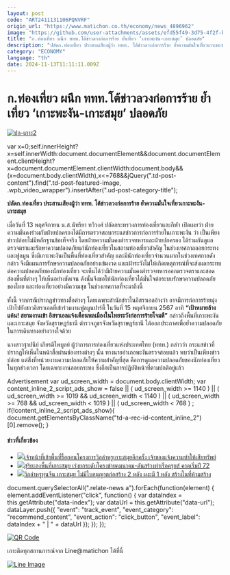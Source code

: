 ```yaml
---
layout: post
code: "ART2411131106PQNVRF"
origin_url: "https://www.matichon.co.th/economy/news_4896962"
image: "https://github.com/user-attachments/assets/efd55f49-3d75-4f2f-b985-eba2197b1ff5"
title: "ก.ท่องเที่ยว ผนึก ททท.โต้ข่าวลวงก่อการร้าย ย้ำเที่ยว ‘เกาะพะงัน-เกาะสมุย’ ปลอดภัย"
description: "ปลัดก.ท่องเที่ยว ประสานเสียงผู้ว่า ททท. โต้ข่าวลวงก่อการร้าย ย้ำความมั่นใจเที่ยวเกาะพะงัน-เกาะสมุย"
category: "ECONOMY"
language: "th"
date: 2024-11-13T11:11:11.009Z
---
```


# ก.ท่องเที่ยว ผนึก ททท.โต้ข่าวลวงก่อการร้าย ย้ำเที่ยว ‘เกาะพะงัน-เกาะสมุย’ ปลอดภัย

[![](https://www.matichon.co.th/wp-content/uploads/2024/11/ปก-เกาะ2.jpg "ปก-เกาะ2")](https://www.matichon.co.th/wp-content/uploads/2024/11/ปก-เกาะ2.jpg)

var x=0;self.innerHeight?x=self.innerWidth:document.documentElement&&document.documentElement.clientHeight?x=document.documentElement.clientWidth:document.body&&(x=document.body.clientWidth),x<=768&&jQuery(".td-post-content").find(".td-post-featured-image, .wpb\_video\_wrapper").insertAfter(".ud-post-category-title");

**ปลัดก.ท่องเที่ยว ประสานเสียงผู้ว่า ททท. โต้ข่าวลวงก่อการร้าย ย้ำความมั่นใจเที่ยวเกาะพะงัน-เกาะสมุย**

เมื่อวันที่ 13 พฤศจิกายน น.ส.นัทรียา ทวีวงศ์ ปลัดกระทรวงการท่องเที่ยวและกีฬา เปิดเผยว่า ฝ่ายความมั่นคงร่วมกับฝ่ายปกครองได้มีการตรวจสอบกระแสข่าวการก่อการร้ายในเกาะพะงัน ว่า เป็นเพียงข่าวปล่อยไม่มีหลักฐานข้อเท็จจริง โดยฝ่ายความมั่นคงตำรวจทหารและฝ่ายปกครอง ได้ร่วมกันดูแลตรวจตราและรักษาความปลอดภัยแก่นักท่องเที่ยวในสถานท่องเที่ยวสำคัญ ในช่วงเทศกาลลอยกระทง และฟูลมูน ซึ่งมีเกาะพะงันเป็นพื้นที่ท่องเที่ยวสำคัญ และมีนักท่องเที่ยวจำนวนมากในช่วงเทศกาลดังกล่าว จึงมีแผนการรักษาความปลอดภัยอย่างเข้มงวด และเฝ้าระวังไม่ให้เกิดเหตุการณ์ที่จะส่งผลกระทบต่อความปลอดภัยของนักท่องเที่ยว จะเห็นได้ว่ามีฝ่ายความมั่นคงตำรวจทหารออกตรวจตราและสอดส่องพื้นที่ต่างๆ ให้เห็นอย่างชัดเจน ดังนั้นจึงขอให้นักท่องเที่ยวได้มั่นใจต่อระบบรักษาความปลอดภัยของไทย และท่องเที่ยวอย่างมีความสุข ในช่วงเทศกาลที่จะมาถึงนี้

ทั้งนี้ จากกรณีปรากฏข่าวทางสื่อต่างๆ โดยเฉพาะสำนักข่าวในอิสราเอลอ้างว่า อาจมีการก่อการร้ายมุ่งเป้าไปยังชาวอิสราเอลที่เข้าร่วมงานฟูลมูนปาร์ตี้ ในวันที่ 15 พฤศจิกายน 2567 อาทิ **“เป้าหมายล้างแค้น! สยามงานเข้า อิสราเอลแจ้งเตือนพลเมืองในไทยระวังก่อการร้ายโจมตี”** กล่าวถึงพื้นที่เกาะพะงัน และเกาะสมุย จังหวัดสุราษฎร์ธานี ตำรวจภูธรจังหวัดสุราษฎร์ธานี ได้ออกประกาศเพื่อย้ำความปลอดภัยในการเดินทางอย่างวางใจด้วย

นางสาวฐาปนีย์ เกียรติไพบูลย์ ผู้ว่าการการท่องเที่ยวแห่งประเทศไทย (ททท.) กล่าวว่า กระแสข่าวที่ปรากฏให้เห็นในหน้าสื่อผ่านช่องทางต่างๆ นั้น ทางนายอำเภอพะงันตรวจสอบแล้ว พบว่าเป็นเพียงข่าวปล่อย แต่สิ่งที่หน่วยงานความปลอดภัยให้ความสำคัญที่สุด คือการดูแลความปลอดภัยของนักท่องเที่ยวในทุกช่วงเวลา โดยเฉพาะงานลอยกระทง ซึ่งถือเป็นการปฏิบัติหน้าที่ตามปกติอยู่แล้ว

Advertisement var ud\_screen\_width = document.body.clientWidth; var content\_inline\_2\_script\_ads\_show = false || ( ud\_screen\_width >= 1140 ) || ( ud\_screen\_width >= 1019 && ud\_screen\_width < 1140 ) || ( ud\_screen\_width >= 768 && ud\_screen\_width < 1019 ) || ( ud\_screen\_width < 768 ) ; if(!content\_inline\_2\_script\_ads\_show){ document.getElementsByClassName("td-a-rec-id-content\_inline\_2")\[0\].remove(); }

#### ข่าวที่เกี่ยวข้อง

*   [![](https://www.matichon.co.th/wp-content/uploads/2024/10/72810-3.jpg)เจ้าหน้าที่เข้าพื้นที่รื้อถอนโครงการวิลล่าหรูเกาะสมุยอีกครั้ง เจ้าของแจ้งความทำให้เสียทรัพย์](https://www.matichon.co.th/local/news_4861848)
*   [![](https://www.matichon.co.th/wp-content/uploads/2024/08/7282-22.jpg)สุริยะลงพื้นที่เกาะสมุย เร่งยกระดับโครงข่ายคมนาคม-ดันสร้างท่าเรือครุยส์ คาดเริ่มปี 72](https://www.matichon.co.th/politics/news_4753883)
*   [![](https://www.matichon.co.th/wp-content/uploads/2024/08/วิลล่า-ไร้ใบก่อสร้าง.jpg)วิลล่าหรูทุนจีน เกาะสมุย ไม่มีใบอนุญาตก่อสร้าง 2 หลัง ผงะมี 1 หลัง สร้างในที่ห้ามสร้าง](https://www.matichon.co.th/region/news_4751925)

document.querySelectorAll(".relate-news a").forEach(function(element) { element.addEventListener("click", function() { var dataIndex = this.getAttribute("data-index"); var dataUrl = this.getAttribute("data-url"); dataLayer.push({ "event": "track\_event", "event\_category": "recommend\_content", "event\_action": "click\_button", "event\_label": dataIndex + " | " + dataUrl }); }); });

[![QR Code](https://www.matichon.co.th/wp-content/uploads/2023/07/wob1371z.jpg)](https://lin.ee/ht0nDxX)

เกาะติดทุกสถานการณ์จาก Line@matichon ได้ที่นี่

[![Line Image](https://www.matichon.co.th/wp-content/uploads/2023/07/th.png)](https://lin.ee/ht0nDxX)